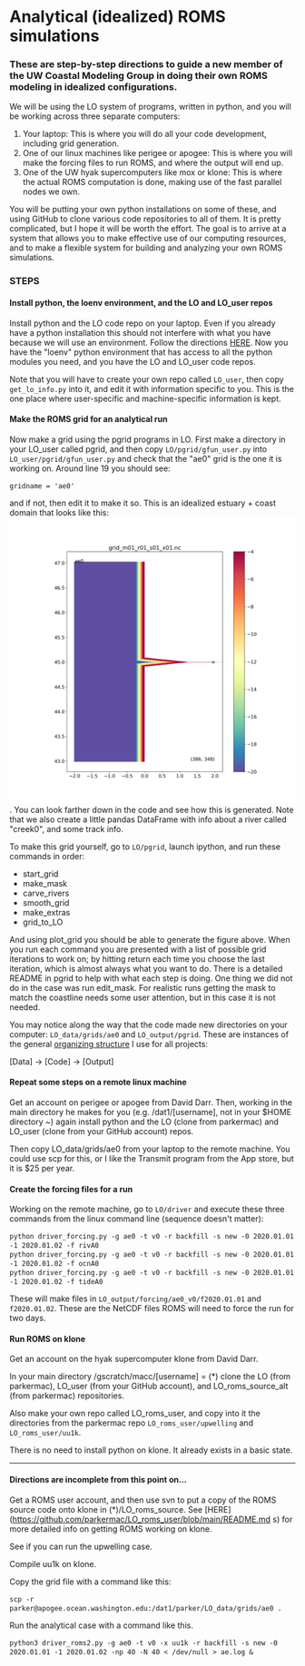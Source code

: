 # Analytical (idealized) ROMS simulations

### These are step-by-step directions to guide a new member of the UW Coastal Modeling Group in doing their own ROMS modeling in idealized configurations.

We will be using the LO system of programs, written in python, and you will be working across three separate computers:

1. Your laptop: This is where you will do all your code development, including grid generation.
2. One of our linux machines like perigee or apogee: This is where you will make the forcing files to run ROMS, and where the output will end up.
3. One of the UW hyak supercomputers like mox or klone: This is where the actual ROMS computation is done, making use of the fast parallel nodes we own.

You will be putting your own python installations on some of these, and using GitHub to clone various code repositories to all of them.  It is pretty complicated, but I hope it will be worth the effort. The goal is to arrive at a system that allows you to make effective use of our computing resources, and to make a flexible system for building and analyzing your own ROMS simulations.

### STEPS

#### Install python, the loenv environment, and the LO and LO_user repos

Install python and the LO code repo on your laptop. Even if you already have a python installation this should not interfere with what you have because we will use an environment. Follow the directions [HERE](https://github.com/parkermac/LO/blob/main/README.md). Now you have the "loenv" python environment that has access to all the python modules you need, and you have the LO and LO_user code repos.

Note that you will have to create your own repo called `LO_user`, then copy `get_lo_info.py` into it, and edit it with information specific to you. This is the one place where user-specific and machine-specific information is kept.

#### Make the ROMS grid for an analytical run

Now make a grid using the pgrid programs in LO. First make a directory in your LO_user called pgrid, and then copy `LO/pgrid/gfun_user.py` into `LO_user/pgrid/gfun_user.py` and check that the "ae0" grid is the one it is working on. Around line 19 you should see:
```
gridname = 'ae0'
```
and if not, then edit it to make it so. This is an idealized estuary + coast domain that looks like this: ![ae0](./figures/ae0.png). You can look farther down in the code and see how this is generated.  Note that we also create a little pandas DataFrame with info about a river called "creek0", and some track info.

To make this grid yourself, go to `LO/pgrid`, launch ipython, and run these commands in order:
- start_grid
- make_mask
- carve_rivers
- smooth_grid
- make_extras
- grid_to_LO

And using plot_grid you should be able to generate the figure above.  When you run each command you are presented with a list of possible grid iterations to work on; by hitting return each time you choose the last iteration, which is almost always what you want to do. There is a detailed README in pgrid to help with what each step is doing. One thing we did not do in the case was run edit_mask.  For realistic runs getting the mask to match the coastline needs some user attention, but in this case it is not needed.

You may notice along the way that the code made new directories on your computer: `LO_data/grids/ae0` and `LO_output/pgrid`. These are instances of the general [organizing structure](http://faculty.washington.edu/pmacc/Research/new_ideas.html) I use for all projects:

[Data] -> [Code] -> [Output]

#### Repeat some steps on a remote linux machine

Get an account on perigee or apogee from David Darr.  Then, working in the main directory he makes for you (e.g. /dat1/[username], not in your $HOME directory ~) again install python and the LO (clone from parkermac) and LO_user (clone from your GitHub account) repos.

Then copy LO_data/grids/ae0 from your laptop to the remote machine.  You could use scp for this, or I like the Transmit program from the App store, but it is $25 per year.

#### Create the forcing files for a run

Working on the remote machine, go to `LO/driver` and execute these three commands from the linux command line (sequence doesn't matter):
```
python driver_forcing.py -g ae0 -t v0 -r backfill -s new -0 2020.01.01 -1 2020.01.02 -f rivA0
python driver_forcing.py -g ae0 -t v0 -r backfill -s new -0 2020.01.01 -1 2020.01.02 -f ocnA0
python driver_forcing.py -g ae0 -t v0 -r backfill -s new -0 2020.01.01 -1 2020.01.02 -f tideA0
```
These will make files in `LO_output/forcing/ae0_v0/f2020.01.01` and `f2020.01.02`. These are the NetCDF files ROMS will need to force the run for two days.

#### Run ROMS on klone

Get an account on the hyak supercomputer klone from David Darr.

In your main directory /gscratch/macc/[username] = (*) clone the LO (from parkermac), LO_user (from your GitHub account), and LO_roms_source_alt (from parkermac) repositories.

Also make your own repo called LO_roms_user, and copy into it the directories from the parkermac repo `LO_roms_user/upwelling` and `LO_roms_user/uu1k`.

There is no need to install python on klone.  It already exists in a basic state.

---

#### Directions are incomplete from this point on...

Get a ROMS user account, and then use svn to put a copy of the ROMS source code onto klone in (*)/LO_roms_source.  See [HERE](https://github.com/parkermac/LO_roms_user/blob/main/README.md s) for more detailed info on getting ROMS working on klone.

See if you can run the upwelling case.

Compile uu1k on klone.

Copy the grid file with a command like this:
```
scp -r parker@apogee.ocean.washington.edu:/dat1/parker/LO_data/grids/ae0 .
```

Run the analytical case with a command like this.
```
python3 driver_roms2.py -g ae0 -t v0 -x uu1k -r backfill -s new -0 2020.01.01 -1 2020.01.02 -np 40 -N 40 < /dev/null > ae.log &
```
